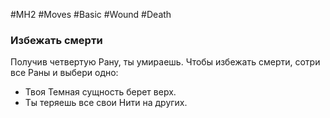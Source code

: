 #MH2 #Moves #Basic #Wound #Death 

### Избежать смерти 

Получив четвертую Рану, ты умираешь. Чтобы избежать смерти, сотри все Раны и выбери одно: 
- Твоя Темная сущность берет верх. 
- Ты теряешь все свои Нити на других.